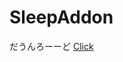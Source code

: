 # SleepAddon
だうんろーーど
[Click](https://github.com/arutaka1220/SleepAddon/releases/download/v1.0.0/SleepAddon.mcpack)
